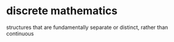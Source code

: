 # discrete mathematics

structures that are fundamentally separate or distinct, rather than continuous
